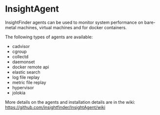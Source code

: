 # InsightAgent
InsightFinder agents can be used to monitor system performance on bare-metal machines, virtual machines and for docker containers.

The following types of agents are available:
 - cadvisor
 - cgroup
 - collectd
 - daemonset
 - docker remote api
 - elastic search
 - log file replay
 - metric file replay
 - hypervisor
 - jolokia

More details on the agents and installation details are in the wiki: https://github.com/insightfinder/InsightAgent/wiki
